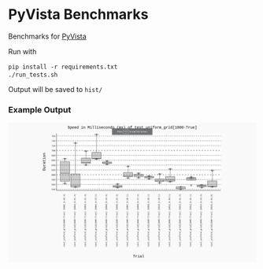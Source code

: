 # PyVista Benchmarks

Benchmarks for [PyVista](https://github.com/pyvista/pyvista)

Run with
```
pip install -r requirements.txt
./run_tests.sh
```

Output will be saved to `hist/`


### Example Output
![alt text](https://github.com/pyvista/pyvista-benchmarks/blob/main/example_output/hist-test_uniform_grid%5B1000-True%5D.png?raw=true)
